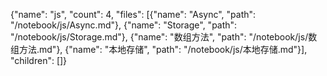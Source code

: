 {"name": "js", "count": 4, "files": [{"name": "Async", "path": "/notebook/js/Async.md"}, {"name": "Storage", "path": "/notebook/js/Storage.md"}, {"name": "数组方法", "path": "/notebook/js/数组方法.md"}, {"name": "本地存储", "path": "/notebook/js/本地存储.md"}], "children": []}